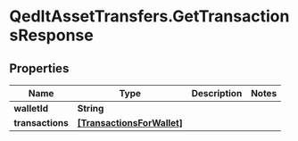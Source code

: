 # QedItAssetTransfers.GetTransactionsResponse

## Properties
Name | Type | Description | Notes
------------ | ------------- | ------------- | -------------
**walletId** | **String** |  | 
**transactions** | [**[TransactionsForWallet]**](TransactionsForWallet.md) |  | 


